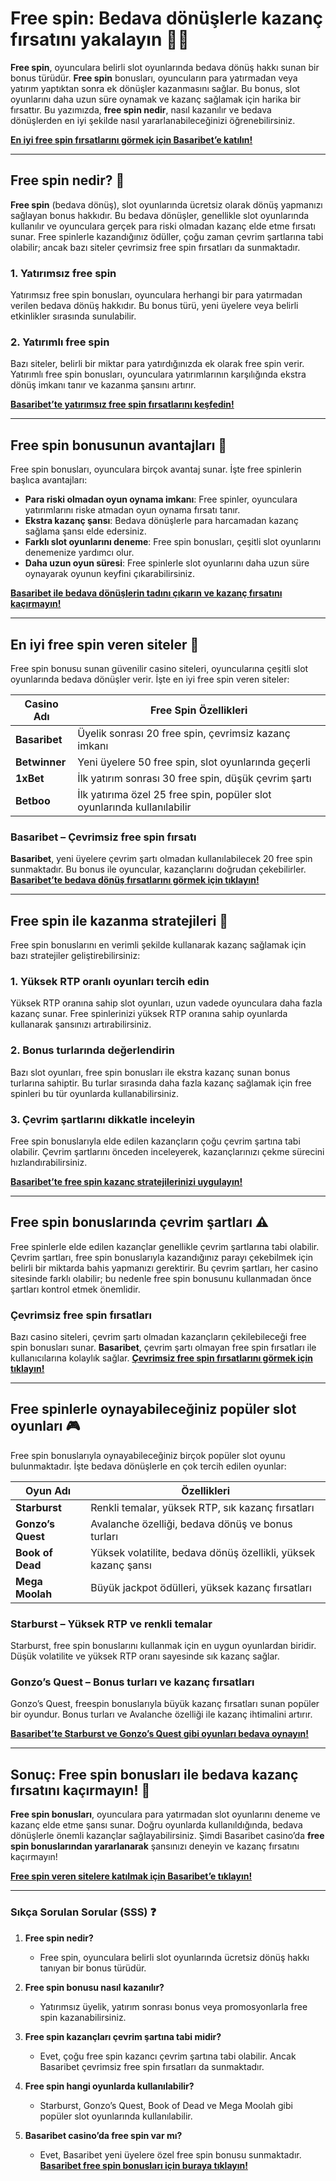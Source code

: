 # Free spin: Bedava dönüşlerle kazanç fırsatını yakalayın 🎰💸

**Free spin**, oyunculara belirli slot oyunlarında bedava dönüş hakkı sunan bir bonus türüdür. **Free spin** bonusları, oyuncuların para yatırmadan veya yatırım yaptıktan sonra ek dönüşler kazanmasını sağlar. Bu bonus, slot oyunlarını daha uzun süre oynamak ve kazanç sağlamak için harika bir fırsattır. Bu yazımızda, **free spin nedir**, nasıl kazanılır ve bedava dönüşlerden en iyi şekilde nasıl yararlanabileceğinizi öğrenebilirsiniz.

[**En iyi free spin fırsatlarını görmek için Basaribet’e katılın!**](https://casinotr.link/gWCRZ4)

---

## Free spin nedir? 🎯

**Free spin** (bedava dönüş), slot oyunlarında ücretsiz olarak dönüş yapmanızı sağlayan bonus hakkıdır. Bu bedava dönüşler, genellikle slot oyunlarında kullanılır ve oyunculara gerçek para riski olmadan kazanç elde etme fırsatı sunar. Free spinlerle kazandığınız ödüller, çoğu zaman çevrim şartlarına tabi olabilir; ancak bazı siteler çevrimsiz free spin fırsatları da sunmaktadır.

### **1. Yatırımsız free spin**
Yatırımsız free spin bonusları, oyunculara herhangi bir para yatırmadan verilen bedava dönüş hakkıdır. Bu bonus türü, yeni üyelere veya belirli etkinlikler sırasında sunulabilir.

### **2. Yatırımlı free spin**
Bazı siteler, belirli bir miktar para yatırdığınızda ek olarak free spin verir. Yatırımlı free spin bonusları, oyunculara yatırımlarının karşılığında ekstra dönüş imkanı tanır ve kazanma şansını artırır.

[**Basaribet’te yatırımsız free spin fırsatlarını keşfedin!**](https://casinotr.link/gWCRZ4)

---

## Free spin bonusunun avantajları 🌟

Free spin bonusları, oyunculara birçok avantaj sunar. İşte free spinlerin başlıca avantajları:

- **Para riski olmadan oyun oynama imkanı**: Free spinler, oyunculara yatırımlarını riske atmadan oyun oynama fırsatı tanır.
- **Ekstra kazanç şansı**: Bedava dönüşlerle para harcamadan kazanç sağlama şansı elde edersiniz.
- **Farklı slot oyunlarını deneme**: Free spin bonusları, çeşitli slot oyunlarını denemenize yardımcı olur.
- **Daha uzun oyun süresi**: Free spinlerle slot oyunlarını daha uzun süre oynayarak oyunun keyfini çıkarabilirsiniz.

[**Basaribet ile bedava dönüşlerin tadını çıkarın ve kazanç fırsatını kaçırmayın!**](https://casinotr.link/gWCRZ4)

---

## En iyi free spin veren siteler 🎲

Free spin bonusu sunan güvenilir casino siteleri, oyuncularına çeşitli slot oyunlarında bedava dönüşler verir. İşte en iyi free spin veren siteler:

| **Casino Adı**           | **Free Spin Özellikleri**                                              |
|--------------------------|------------------------------------------------------------------------|
| **Basaribet**            | Üyelik sonrası 20 free spin, çevrimsiz kazanç imkanı                   |
| **Betwinner**            | Yeni üyelere 50 free spin, slot oyunlarında geçerli                    |
| **1xBet**                | İlk yatırım sonrası 30 free spin, düşük çevrim şartı                   |
| **Betboo**               | İlk yatırıma özel 25 free spin, popüler slot oyunlarında kullanılabilir|

### **Basaribet – Çevrimsiz free spin fırsatı**
**Basaribet**, yeni üyelere çevrim şartı olmadan kullanılabilecek 20 free spin sunmaktadır. Bu bonus ile oyuncular, kazançlarını doğrudan çekebilirler. [**Basaribet’te bedava dönüş fırsatlarını görmek için tıklayın!**](https://casinotr.link/gWCRZ4)

---

## Free spin ile kazanma stratejileri 🧠

Free spin bonuslarını en verimli şekilde kullanarak kazanç sağlamak için bazı stratejiler geliştirebilirsiniz:

### **1. Yüksek RTP oranlı oyunları tercih edin**
Yüksek RTP oranına sahip slot oyunları, uzun vadede oyunculara daha fazla kazanç sunar. Free spinlerinizi yüksek RTP oranına sahip oyunlarda kullanarak şansınızı artırabilirsiniz.

### **2. Bonus turlarında değerlendirin**
Bazı slot oyunları, free spin bonusları ile ekstra kazanç sunan bonus turlarına sahiptir. Bu turlar sırasında daha fazla kazanç sağlamak için free spinleri bu tür oyunlarda kullanabilirsiniz.

### **3. Çevrim şartlarını dikkatle inceleyin**
Free spin bonuslarıyla elde edilen kazançların çoğu çevrim şartına tabi olabilir. Çevrim şartlarını önceden inceleyerek, kazançlarınızı çekme sürecini hızlandırabilirsiniz.

[**Basaribet’te free spin kazanç stratejilerinizi uygulayın!**](https://casinotr.link/gWCRZ4)

---

## Free spin bonuslarında çevrim şartları ⚠️

Free spinlerle elde edilen kazançlar genellikle çevrim şartlarına tabi olabilir. Çevrim şartları, free spin bonuslarıyla kazandığınız parayı çekebilmek için belirli bir miktarda bahis yapmanızı gerektirir. Bu çevrim şartları, her casino sitesinde farklı olabilir; bu nedenle free spin bonusunu kullanmadan önce şartları kontrol etmek önemlidir.

### **Çevrimsiz free spin fırsatları**
Bazı casino siteleri, çevrim şartı olmadan kazançların çekilebileceği free spin bonusları sunar. **Basaribet**, çevrim şartı olmayan free spin fırsatları ile kullanıcılarına kolaylık sağlar. [**Çevrimsiz free spin fırsatlarını görmek için tıklayın!**](https://casinotr.link/gWCRZ4)

---

## Free spinlerle oynayabileceğiniz popüler slot oyunları 🎮

Free spin bonuslarıyla oynayabileceğiniz birçok popüler slot oyunu bulunmaktadır. İşte bedava dönüşlerle en çok tercih edilen oyunlar:

| **Oyun Adı**             | **Özellikleri**                                                      |
|--------------------------|----------------------------------------------------------------------|
| **Starburst**            | Renkli temalar, yüksek RTP, sık kazanç fırsatları                    |
| **Gonzo’s Quest**        | Avalanche özelliği, bedava dönüş ve bonus turları                    |
| **Book of Dead**         | Yüksek volatilite, bedava dönüş özellikli, yüksek kazanç şansı       |
| **Mega Moolah**          | Büyük jackpot ödülleri, yüksek kazanç fırsatları                     |

### **Starburst – Yüksek RTP ve renkli temalar**
Starburst, free spin bonuslarını kullanmak için en uygun oyunlardan biridir. Düşük volatilite ve yüksek RTP oranı sayesinde sık kazanç sağlar.

### **Gonzo’s Quest – Bonus turları ve kazanç fırsatları**
Gonzo’s Quest, freespin bonuslarıyla büyük kazanç fırsatları sunan popüler bir oyundur. Bonus turları ve Avalanche özelliği ile kazanç ihtimalini artırır.

[**Basaribet’te Starburst ve Gonzo’s Quest gibi oyunları bedava oynayın!**](https://casinotr.link/gWCRZ4)

---

## Sonuç: Free spin bonusları ile bedava kazanç fırsatını kaçırmayın! 💸

**Free spin bonusları**, oyunculara para yatırmadan slot oyunlarını deneme ve kazanç elde etme şansı sunar. Doğru oyunlarda kullanıldığında, bedava dönüşlerle önemli kazançlar sağlayabilirsiniz. Şimdi Basaribet casino’da **free spin bonuslarından yararlanarak** şansınızı deneyin ve kazanç fırsatını kaçırmayın!

[**Free spin veren sitelere katılmak için Basaribet’e tıklayın!**](https://casinotr.link/gWCRZ4)

---

### Sıkça Sorulan Sorular (SSS) ❓

1. **Free spin nedir?**
   - Free spin, oyunculara belirli slot oyunlarında ücretsiz dönüş hakkı tanıyan bir bonus türüdür.

2. **Free spin bonusu nasıl kazanılır?**
   - Yatırımsız üyelik, yatırım sonrası bonus veya promosyonlarla free spin kazanabilirsiniz.

3. **Free spin kazançları çevrim şartına tabi midir?**
   - Evet, çoğu free spin kazancı çevrim şartına tabi olabilir. Ancak Basaribet çevrimsiz free spin fırsatları da sunmaktadır.

4. **Free spin hangi oyunlarda kullanılabilir?**
   - Starburst, Gonzo’s Quest, Book of Dead ve Mega Moolah gibi popüler slot oyunlarında kullanılabilir.

5. **Basaribet casino’da free spin var mı?**
   - Evet, Basaribet yeni üyelere özel free spin bonusu sunmaktadır. [**Basaribet free spin bonusları için buraya tıklayın!**](https://casinotr.link/gWCRZ4)
